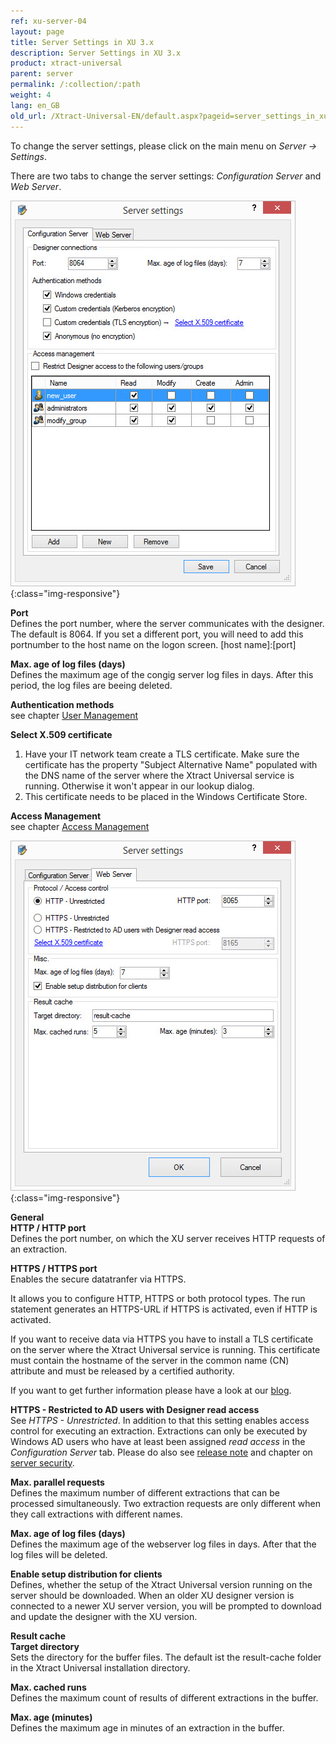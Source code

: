 ```yaml
---
ref: xu-server-04
layout: page
title: Server Settings in XU 3.x
description: Server Settings in XU 3.x
product: xtract-universal
parent: server
permalink: /:collection/:path
weight: 4
lang: en_GB
old_url: /Xtract-Universal-EN/default.aspx?pageid=server_settings_in_xu_3_x
---
```


To change the server settings, please click on the main menu on *Server -> Settings*.

There are two tabs to change the server settings: *Configuration Server* and *Web Server*. 

![XU3_ServerSettings_config_tab](/img/content/XU3_ServerSettings_config_tab.jpg){:class="img-responsive"}

**Port** <br>
Defines the port number, where the server communicates with the designer. The default is 8064. If you set a different port, you will need to add this portnumber to the host name on the logon screen. [host name]:[port]

**Max. age of log files (days)** <br>
Defines the maximum age of the congig server log files in days. After this period, the log files are beeing deleted.

**Authentication methods** <br>
see chapter [User Management](../security-xu3/user-management)

**Select X.509 certificate** <br>
1. Have your IT network team create a TLS certificate. Make sure the certificate has the property "Subject Alternative Name" populated with the DNS name of the server where the Xtract Universal service is running. Otherwise it won't appear in our lookup dialog.
2. This certificate needs to be placed in the Windows Certificate Store.


**Access Management** <br>
see chapter [Access Management](../security-xu3/access-management)

![XU3_ServerSettings_web_tab](/img/content/XU3_ServerSettings_web_tab.jpg){:class="img-responsive"} 

**General** <br>
**HTTP / HTTP port** <br>
Defines the port number, on which the XU server receives HTTP requests of an extraction.

**HTTPS / HTTPS port** <br>
Enables the secure datatranfer via HTTPS.

It allows you to configure HTTP, HTTPS or both protocol types. The run statement generates an HTTPS-URL if HTTPS is activated, even if HTTP is activated.

If you want to receive data via HTTPS you have to install a TLS certificate on the server where the Xtract Universal service is running. 
This certificate must contain the hostname of the server in the common name (CN) attribute and must be released by a certified authority.

If you want to get further information please have a look at our [blog](http://www.theobald-software.com/blog/?p=389).

**HTTPS - Restricted to AD users with Designer read access** <br>
See *HTTPS - Unrestricted*. In addition to that this setting enables access control for executing an extraction. Extractions can only be executed by Windows AD users who have at least been assigned *read access* in the *Configuration Server* tab. Please do also see [release note](https://kb.theobald-software.com/release-notes/XtractUniversal-3.11.0.html) and chapter on [server security](../security-xu3/server-security).  


**Max. parallel requests** <br>
Defines the maximum number of different extractions that can be processed simultaneously. Two extraction requests are only different when they call extractions with different names.

**Max. age of log files (days)** <br>
Defines the maximum age of the webserver log files in days. After that the log files will be deleted. 

**Enable setup distribution for clients** <br>
Defines, whether the setup of the Xtract Universal version running on the server should be downloaded.
When an older XU designer version is connected to a newer XU server version, you will be prompted to download and update the designer with the XU version. 


**Result cache** <br>
**Target directory** <br>
Sets the directory for the buffer files. The default ist the result-cache folder in the Xtract Universal installation directory.

**Max. cached runs** <br>
Defines the maximum count of results of different extractions in the buffer.

**Max. age (minutes)** <br>
Defines the maximum age in minutes of an extraction in the buffer.

